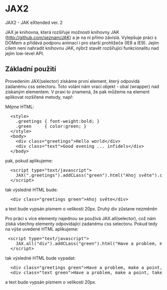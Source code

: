 JAX2
====

JAX2 - JAK eXtended ver. 2

JAX je knihovna, která rozšiřuje možnosti knihovny JAK (http://github.com/seznam/JAK) a je na ní přímo závislá. Vylepšuje práci s DOMem a přidává podporu animací i pro starší prohlížeče (IE8 a IE9). Jejím cílem není nahradit knihovnu JAK, nýbrž stavět rozšiřující funkcionalitu nad jejím low-level API.


Základní použití
---

Provedením JAX(selector) získáme první element, který odpovídá zadanému css selectoru. Toto volání nám vrací objekt - obal (wrapper) nad získaným elementem. V praxi to znamená, že pak můžeme na element aplikovat rozšířené metody, např:

Mějme HTML:

<pre>
  &lt;style&gt;
    .greetings { font-weight:bold; }
    .green     { color:green; }
  &lt;/style&gt;
  &lt;body&gt;
    &lt;div class="greetings"&gt;Hello world&lt;/div&gt;
    &lt;div class="text"&gt;Good evening ... infidels&lt;/div&gt;
  &lt;/body&gt;
</pre>

pak, pokud aplikujeme:
<pre>
  &lt;script type="text/javascript"&gt;
    JAX(".greetings").addCLass("green").html("Ahoj světe").css("fontSize", "20px");
  &lt;/script&gt;
</pre>

tak výsledné HTML bude:
<pre>
  &lt;div class="greetings green"&gt;Ahoj světe&lt;/div&gt;
</pre>
a text bude vypsán písmem o velikosti 20px. Druhý div zůstane nezměněn

Pro práci s více elementy najednou se používá JAX.all(selector), což nám získá všechny elementy odpovídající zadanému css selectoru.
Pokud tedy na výše uvedené HTML aplikujeme:
<pre>
 &lt;script type="text/javascript"&gt;
    JAX.all("div").addCLass("green").html("Have a problem, make a point, take it easy, smoke a joint.").css("fontSize", "20px");
  &lt;/script&gt;
</pre>

tak výsledné HTML bude vypadat:
<pre>
  &lt;div class="greetings green"&gt;Have a problem, make a point, take it easy, smoke a joint.&lt;/div&gt;
  &lt;div class="text green"&gt;Have a problem, make a point, take it easy, smoke a joint.&lt;/div&gt;
</pre>

a text bude vypsán písmem o velikosti 20px.
